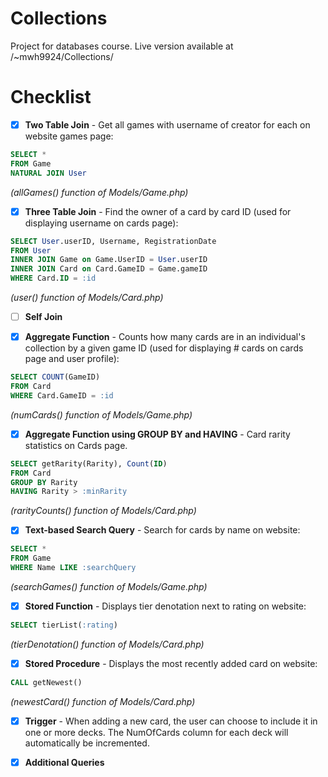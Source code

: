 # Collections
Project for databases course. Live version available at /~mwh9924/Collections/

# Checklist
- [x] **Two Table Join** - Get all games with username of creator for each on website games page:
```sql
SELECT * 
FROM Game 
NATURAL JOIN User
```
*(allGames() function of Models/Game.php)*

- [x] **Three Table Join** - Find the owner of a card by card ID (used for displaying username on cards page):

```sql
SELECT User.userID, Username, RegistrationDate 
FROM User
INNER JOIN Game on Game.UserID = User.userID
INNER JOIN Card on Card.GameID = Game.gameID
WHERE Card.ID = :id
```
*(user() function of Models/Card.php)*
      
- [ ] **Self Join**

- [x] **Aggregate Function** - Counts how many cards are in an individual's collection by a given game ID (used for displaying # cards on cards page and user profile):

```sql
SELECT COUNT(GameID)
FROM Card
WHERE Card.GameID = :id
```
*(numCards() function of Models/Game.php)*

- [x] **Aggregate Function using GROUP BY and HAVING** - Card rarity statistics on Cards page.

```sql
SELECT getRarity(Rarity), Count(ID) 
FROM Card 
GROUP BY Rarity 
HAVING Rarity > :minRarity
```
*(rarityCounts() function of Models/Card.php)*

- [x] **Text-based Search Query** - Search for cards by name on website:

```sql
SELECT *
FROM Game
WHERE Name LIKE :searchQuery
```
*(searchGames() function of Models/Game.php)*

- [x] **Stored Function** - Displays tier denotation next to rating on website:

```sql
SELECT tierList(:rating)
```
*(tierDenotation() function of Models/Card.php)*

- [x] **Stored Procedure** - Displays the most recently added card on website:

```sql
CALL getNewest()
```
*(newestCard() function of Models/Card.php)*

- [x] **Trigger** - When adding a new card, the user can choose to include it in one or more decks. The NumOfCards column for each deck will automatically be incremented.

- [x] **Additional Queries**
